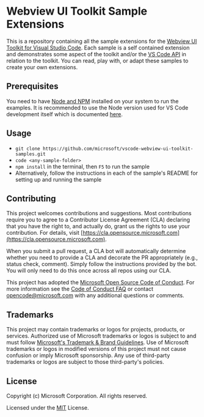 # Webview UI Toolkit Sample Extensions

This is a repository containing all the sample extensions for the [Webview UI Toolkit for Visual Studio Code](https://github.com/microsoft/vscode-webview-toolkit). Each sample is a self contained extension and demonstrates some aspect of the toolkit and/or the [VS Code API](https://code.visualstudio.com/api/references/vscode-api) in relation to the toolkit. You can read, play with, or adapt these samples to create your own extensions.

## Prerequisites

You need to have [Node and NPM](https://nodejs.org/en/) installed on your system to run the examples. It is recommended to use the Node version used for VS Code development itself which is documented [here](https://github.com/Microsoft/vscode/wiki/How-to-Contribute#prerequisites).

## Usage

- `git clone https://github.com/microsoft/vscode-webview-ui-toolkit-samples.git`
- `code <any-sample-folder>`
- `npm install` in the terminal, then `F5` to run the sample
- Alternatively, follow the instructions in each of the sample's README for setting up and running the sample

## Contributing

This project welcomes contributions and suggestions. Most contributions require you to agree to a
Contributor License Agreement (CLA) declaring that you have the right to, and actually do, grant us
the rights to use your contribution. For details, visit [https://cla.opensource.microsoft.com](https://cla.opensource.microsoft.com).

When you submit a pull request, a CLA bot will automatically determine whether you need to provide
a CLA and decorate the PR appropriately (e.g., status check, comment). Simply follow the instructions
provided by the bot. You will only need to do this once across all repos using our CLA.

This project has adopted the [Microsoft Open Source Code of Conduct](https://opensource.microsoft.com/codeofconduct/).
For more information see the [Code of Conduct FAQ](https://opensource.microsoft.com/codeofconduct/faq/) or
contact [opencode@microsoft.com](mailto:opencode@microsoft.com) with any additional questions or comments.

## Trademarks

This project may contain trademarks or logos for projects, products, or services. Authorized use of Microsoft 
trademarks or logos is subject to and must follow 
[Microsoft's Trademark & Brand Guidelines](https://www.microsoft.com/en-us/legal/intellectualproperty/trademarks/usage/general).
Use of Microsoft trademarks or logos in modified versions of this project must not cause confusion or imply Microsoft sponsorship.
Any use of third-party trademarks or logos are subject to those third-party's policies.

## License

Copyright (c) Microsoft Corporation. All rights reserved.

Licensed under the [MIT](./LICENSE) License.
